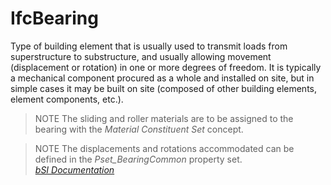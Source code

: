 IfcBearing
==========
Type of building element that is usually used to transmit loads from
superstructure to substructure, and usually allowing movement (displacement or
rotation) in one or more degrees of freedom. It is typically a mechanical
component procured as a whole and installed on site, but in simple cases it
may be built on site (composed of other building elements, element components,
etc.).  
  
> NOTE  The sliding and roller materials are to be assigned to the bearing
> with the _Material Constituent Set_ concept.  
  
> NOTE  The displacements and rotations accommodated can be defined in the
> _Pset_BearingCommon_ property set.  
[ _bSI
Documentation_](https://standards.buildingsmart.org/IFC/DEV/IFC4_2/FINAL/HTML/schema/ifcsharedbldgelements/lexical/ifcbearing.htm)


